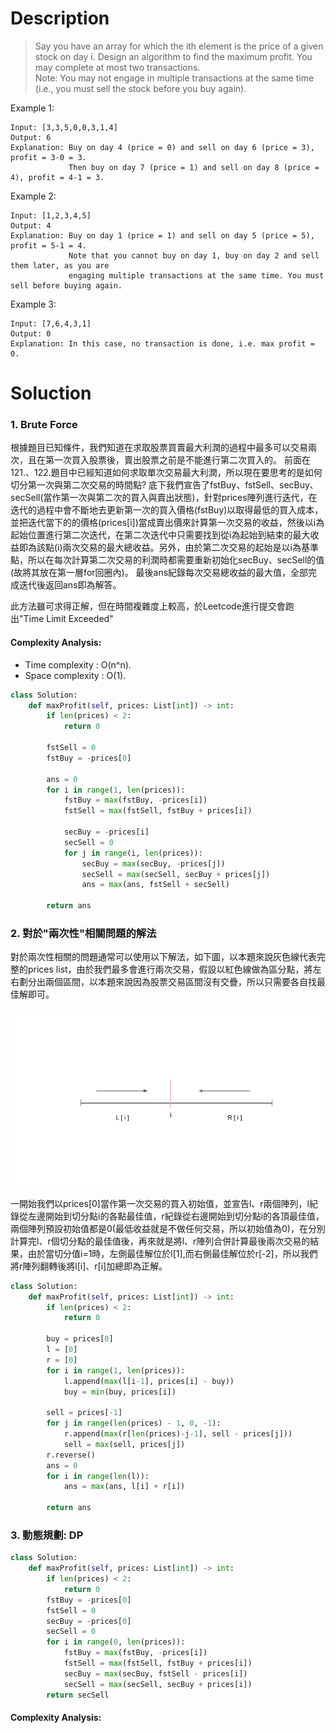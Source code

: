 # Description

>Say you have an array for which the ith element is the price of a given stock on day i.
Design an algorithm to find the maximum profit. You may complete at most two transactions.  
Note: You may not engage in multiple transactions at the same time (i.e., you must sell the stock before you buy again).

Example 1:
```
Input: [3,3,5,0,0,3,1,4]
Output: 6
Explanation: Buy on day 4 (price = 0) and sell on day 6 (price = 3), profit = 3-0 = 3.
             Then buy on day 7 (price = 1) and sell on day 8 (price = 4), profit = 4-1 = 3.
```

Example 2:
```
Input: [1,2,3,4,5]
Output: 4
Explanation: Buy on day 1 (price = 1) and sell on day 5 (price = 5), profit = 5-1 = 4.
             Note that you cannot buy on day 1, buy on day 2 and sell them later, as you are
             engaging multiple transactions at the same time. You must sell before buying again.
```
Example 3:
```
Input: [7,6,4,3,1]
Output: 0
Explanation: In this case, no transaction is done, i.e. max profit = 0.
```

# Soluction

### 1. Brute Force

根據題目已知條件，我們知道在求取股票買賣最大利潤的過程中最多可以交易兩次，且在第一次買入股票後，賣出股票之前是不能進行第二次買入的。
前面在121.、122.題目中已經知道如何求取單次交易最大利潤，所以現在要思考的是如何切分第一次與第二次交易的時間點?
底下我們宣告了fstBuy、fstSell、secBuy、secSell(當作第一次與第二次的買入與賣出狀態)，針對prices陣列進行迭代，在迭代的過程中會不斷地去更新第一次的買入價格(fstBuy)以取得最低的買入成本，並把迭代當下的的價格(prices[i])當成賣出價來計算第一次交易的收益，然後以i為起始位置進行第二次迭代，在第二次迭代中只需要找到從i為起始到結束的最大收益即為該點(i)兩次交易的最大總收益。另外，由於第二次交易的起始是以i為基準點，所以在每次計算第二次交易的利潤時都需要重新初始化secBuy、secSell的值(故將其放在第一層for回圈內)。 最後ans紀錄每次交易總收益的最大值，全部完成迭代後返回ans即為解答。

此方法雖可求得正解，但在時間複雜度上較高，於Leetcode進行提交會跑出"Time Limit Exceeded"

#### Complexity Analysis:
- Time complexity : O(n^n). 
- Space complexity : O(1). 

```py
class Solution:
    def maxProfit(self, prices: List[int]) -> int:
        if len(prices) < 2:
            return 0
        
        fstSell = 0
        fstBuy = -prices[0]

        ans = 0
        for i in range(1, len(prices)):
            fstBuy = max(fstBuy, -prices[i])
            fstSell = max(fstSell, fstBuy + prices[i])

            secBuy = -prices[i]
            secSell = 0
            for j in range(i, len(prices)):
                secBuy = max(secBuy, -prices[j])
                secSell = max(secSell, secBuy + prices[j])
                ans = max(ans, fstSell + secSell)
        
        return ans
```
### 2. 對於"兩次性"相關問題的解法

對於兩次性相關的問題通常可以使用以下解法，如下圖，以本題來說灰色線代表完整的prices list，由於我們最多會進行兩次交易，假設以紅色線做為區分點，將左右劃分出兩個區間，以本題來說因為股票交易區間沒有交疊，所以只需要各自找最佳解即可。

![123_divide_method](image/123_divide_method.png)

一開始我們以prices[0]當作第一次交易的買入初始值，並宣告l、r兩個陣列，l紀錄從左邊開始到切分點i的各點最佳值，r紀錄從右邊開始到切分點i的各頂最佳值，兩個陣列預設初始值都是0(最低收益就是不做任何交易，所以初始值為0)，在分別計算完l、r個切分點的最佳值後，再來就是將l、r陣列合併計算最後兩次交易的結果，由於當切分值i=1時，左側最佳解位於l[1],而右側最佳解位於r[-2]，所以我們將r陣列翻轉後將l[i]、r[i]加總即為正解。

```py
class Solution:
    def maxProfit(self, prices: List[int]) -> int:
        if len(prices) < 2:
            return 0
        
        buy = prices[0]
        l = [0]
        r = [0]
        for i in range(1, len(prices)):
            l.append(max(l[i-1], prices[i] - buy))
            buy = min(buy, prices[i])

        sell = prices[-1]
        for j in range(len(prices) - 1, 0, -1):
            r.append(max(r[len(prices)-j-1], sell - prices[j]))
            sell = max(sell, prices[j])
        r.reverse()
        ans = 0
        for i in range(len(l)):
            ans = max(ans, l[i] + r[i])
        
        return ans
```

### 3. 動態規劃: DP


```py
class Solution:
    def maxProfit(self, prices: List[int]) -> int:
        if len(prices) < 2:
            return 0
        fstBuy = -prices[0]
        fstSell = 0
        secBuy = -prices[0]
        secSell = 0
        for i in range(0, len(prices)):
            fstBuy = max(fstBuy, -prices[i])
            fstSell = max(fstSell, fstBuy + prices[i])
            secBuy = max(secBuy, fstSell - prices[i])
            secSell = max(secSell, secBuy + prices[i])
        return secSell
```

#### Complexity Analysis:

